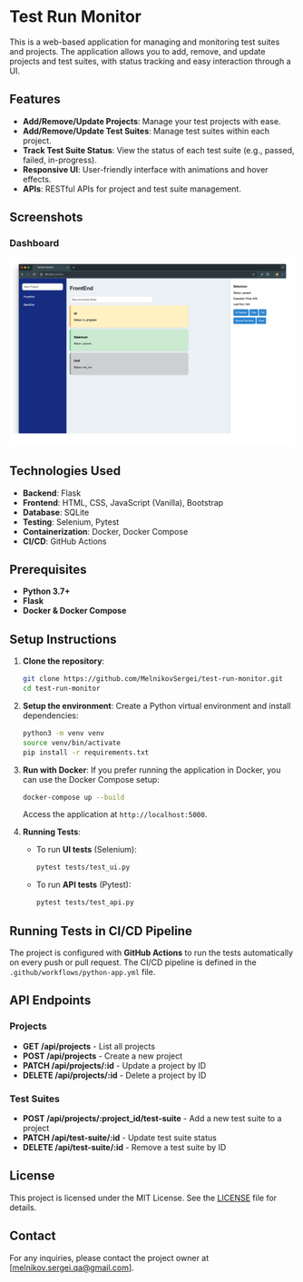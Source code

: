 
# Test Run Monitor

This is a web-based application for managing and monitoring test suites and projects. The application allows you to add, remove, and update projects and test suites, with status tracking and easy interaction through a UI.

## Features

- **Add/Remove/Update Projects**: Manage your test projects with ease.
- **Add/Remove/Update Test Suites**: Manage test suites within each project.
- **Track Test Suite Status**: View the status of each test suite (e.g., passed, failed, in-progress).
- **Responsive UI**: User-friendly interface with animations and hover effects.
- **APIs**: RESTful APIs for project and test suite management.

## Screenshots

### Dashboard
![Dashboard](./assets/dashboard.png)

## Technologies Used

- **Backend**: Flask
- **Frontend**: HTML, CSS, JavaScript (Vanilla), Bootstrap
- **Database**: SQLite
- **Testing**: Selenium, Pytest
- **Containerization**: Docker, Docker Compose
- **CI/CD**: GitHub Actions

## Prerequisites

- **Python 3.7+**
- **Flask**
- **Docker & Docker Compose**

## Setup Instructions

1. **Clone the repository**:
   ```bash
   git clone https://github.com/MelnikovSergei/test-run-monitor.git
   cd test-run-monitor
   ```

2. **Setup the environment**:
   Create a Python virtual environment and install dependencies:
   ```bash
   python3 -m venv venv
   source venv/bin/activate
   pip install -r requirements.txt
   ```

3. **Run with Docker**:
   If you prefer running the application in Docker, you can use the Docker Compose setup:
   ```bash
   docker-compose up --build
   ```

   Access the application at `http://localhost:5000`.

4. **Running Tests**:
   - To run **UI tests** (Selenium):
     ```bash
     pytest tests/test_ui.py
     ```

   - To run **API tests** (Pytest):
     ```bash
     pytest tests/test_api.py
     ```

## Running Tests in CI/CD Pipeline

The project is configured with **GitHub Actions** to run the tests automatically on every push or pull request. The CI/CD pipeline is defined in the `.github/workflows/python-app.yml` file.

## API Endpoints

### Projects

- **GET /api/projects** - List all projects
- **POST /api/projects** - Create a new project
- **PATCH /api/projects/:id** - Update a project by ID
- **DELETE /api/projects/:id** - Delete a project by ID

### Test Suites

- **POST /api/projects/:project_id/test-suite** - Add a new test suite to a project
- **PATCH /api/test-suite/:id** - Update test suite status
- **DELETE /api/test-suite/:id** - Remove a test suite by ID

## License

This project is licensed under the MIT License. See the [LICENSE](LICENSE) file for details.

## Contact

For any inquiries, please contact the project owner at [melnikov.sergei.qa@gmail.com].
